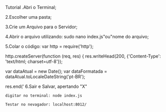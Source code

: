 Tutorial 
.Abri o Terminal;

2.Escolher uma pasta;

3.Crie um Arquivo para o Servidor;

4.Abrir o arquivo utilizando: sudo nano index.js"ou"nome do arquivo;

5.Colar o código: var http = require('http');

http.createServer(function (req, res) { res.writeHead(200, {'Content-Type': 'text/html; charset=utf-8'});

var dataAtual = new Date(); var dataFormatada = dataAtual.toLocaleDateString('pt-BR');

res.end('
6.Sair e Salvar, apertando "X"

    digitar no terminal: node index.js

    Testar no nevagador: localhost:8012/



